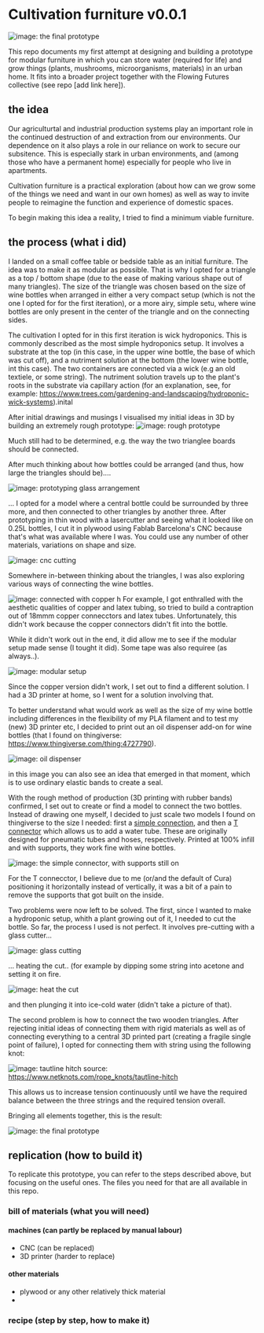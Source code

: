 # Cultivation furniture v0.0.1

![image: the final prototype](wideShotFINAL.JPEG)

This repo documents my first attempt at designing and building a prototype for modular furniture in which you can store water (required for life) and grow things (plants, mushrooms, microorganisms, materials) in an urban home. It fits into a broader project together with the Flowing Futures collective (see repo [add link here]).

## the idea

Our agriculturtal and industrial production systems play an important role in the continued destruction of and extraction from our environments. Our dependence on it also plays a role in our reliance on work to secure our subsitence. This is especially stark in urban environments, and (among those who have a permanent home) especially for people who live in apartments. 

Cultivation furniture is a practical exploration (about how can we grow some of the things we need and want in our own homes) as well as way to invite people to reimagine the function and experience of domestic spaces. 

To begin making this idea a reality, I tried to find a minimum viable furniture.


## the process (what i did)

I landed on a small coffee table or bedside table as an initial furniture. The idea was to make it as modular as possible. That is why I opted for a triangle as a top / bottom shape (due to the ease of making various shape out of many triangles). The size of the triangle was chosen based on the size of wine bottles when arranged in either a very compact setup (which is not the one I opted for for the first iteration), or a more airy, simple setu, where wine bottles are only present in the center of the triangle and on the connecting sides. 

The cultivation I opted for in this first iteration is wick hydroponics. This is commonly described as the most simple hydroponics setup. It involves a substrate at the top (in this case, in the upper wine bottle, the base of which was cut off), and a nutriment solution at the bottom (the lower wine bottle, int this case). The two containers are connected via a wick (e.g an old textiele, or some string). The nutriment solution travels up to the plant's roots in the substrate via capillary action (for an explanation, see, for example: https://www.trees.com/gardening-and-landscaping/hydroponic-wick-systems).inital 

After initial drawings and musings I visualised my initial ideas in 3D by building an extremely rough prototype:
![image: rough prototype](roughPrototype.JPEG)

Much still had to be determined, e.g. the way the two trianglee boards should be connected.

After much thinking about how bottles could be arranged (and thus, how large the triangles should be)....

![image: prototyping glass arrangement](prototypingGlass.JPEG)

... I opted for a model where a central bottle could be surrounded by three more, and then connected to other triangles by another three. After prototyping in thin wood with a lasercutter and seeing what it looked like on 0.25L bottles, I cut it in plywood using Fablab Barcelona's CNC because that's what was available where I was. You could use any number of other materials, variations on shape and size. 

![image: cnc cutting](cncCutting.gif)

Somewhere in-between thinking about the triangles, I was also exploring various ways of connecting the wine bottles. 

![image: connected with copper](connectedWCopper.JPEG)
h
For example, I got enthralled with the aesthetic qualities of copper and latex tubing, so tried to build a contraption out of 18mmm copper connecctors and latex tubes. Unfortunately, this didn't work because the copper connectors didn't fit into the bottle.

While it didn't work out in the end, it did allow me to see if the modular setup made sense (I tought it did). Some tape was also requiree (as always..).

![image: modular setup](modularPretty.JPEG)

Since the copper version didn't work, I set out to find a different solution. I had a 3D printer at home, so I went for a solution involving that. 

To better understand what would work as well as the size of my wine bottle including differences in the flexibility of my PLA filament and to test my (new) 3D printer etc, I decided to print out an oil dispenser add-on for wine bottles (that I found on thingiverse: https://www.thingiverse.com/thing:4727790). 

![image: oil dispenser](oilWine.JPEG)

in this image you can also see an idea that emerged in that moment, which is to use ordinary elastic bands to create a seal.

With the rough method of production (3D printing with rubber bands) confirmed, I set out to create or find a model to connect the two bottles. Instead of drawing one myself, I decided to just scale two models I found on thingiverse to the size I needed: first a [simple connection](https://www.thingiverse.com/thing:5989941), and then a [T connector](https://www.thingiverse.com/thing:2204659) which allows us to add a water tube. These are originally designed for pneumatic tubes and hoses, respectively. Printed at 100% infill and with supports, they work fine with wine bottles.

![image: the simple connector, with supports still on](First3dPWithsupports.JPEG)

For the T connecctor, I believe due to me (or/and the default of Cura) positioning it horizontally instead of vertically, it was a bit of a pain to remove the supports that got built on the inside. 

Two problems were now left to be solved. The first, since I wanted to make a hydroponic setup, whith a plant growing out of it, I needed to cut the bottle. So far, the process I used is not perfect. It involves pre-cutting with a glass cutter...

![image: glass cutting](glassCUTTA.JPEG)

... heating the cut.. (for example by dipping some string into acetone and setting it on fire. 

![image: heat the cut](burninAcetoneGlass.JPEG)

and then plunging it into ice-cold water (didn't take a picture of that). 


The second problem is how to connect the two wooden triangles. After rejecting initial ideas of connecting them with rigid materials as well as of connecting everything to a central 3D printed part (creating a fragile single point of failure), I opted for connecting them with string using the following knot:

![image: tautline hitch](knot.PNG)
source: https://www.netknots.com/rope_knots/tautline-hitch

This allows us to increase tension continuously until we have the required balance between the three strings and the required tension overall. 

Bringing all elements together, this is the result:

![image: the final prototype](FINAL.JPEG)


## replication (how to build it)

To replicate this prototype, you can refer to the steps described above, but focusing on the useful ones. The files you need for that are all available in this repo. 

### bill of materials (what you will need)

#### machines (can partly be replaced by manual labour)
* CNC (can be replaced)
* 3D printer (harder to replace)

#### other materials

* plywood or any other relatively thick material
* 

### recipe (step by step, how to make it)

